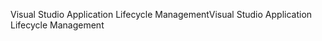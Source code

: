 <span data-ttu-id="ab432-101">Visual Studio Application Lifecycle Management</span><span class="sxs-lookup"><span data-stu-id="ab432-101">Visual Studio Application Lifecycle Management</span></span>